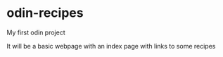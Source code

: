 # odin-recipes
<p>My first odin project</p>
<p>It will be a basic webpage with an index page with links to some recipes</p>
